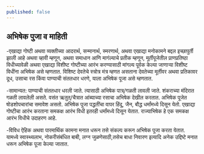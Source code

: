 ```yaml
---
published: false
---
```

## अभिषेक पुजा व माहिती

-एखाद्या गोष्टी अथवा व्यक्तीच्या आदरार्थ, सन्मानार्थ, स्मरणार्थ, अथवा एखाद्या मनोकामने बद्दल इच्छापुर्ती झाली आहे अथवा व्हावी म्हणून, अथवा समाधान आणि मागंल्याचे प्रतीक म्हणून, मूर्तीपूजेतील प्राणप्रतिष्ठा विधीच्यावेळी अथवा एखाद्या विशीष्ट गोष्टीच्या आरंभ करण्यासाठी मांगल्य पूर्वक केल्या जाणाऱ्या विशीष्ट विधींना अभिषेक असे म्हणतात. विशिष्ट देवतेचे स्त्रोत्र मंत्र म्हणत असताना देवतेच्या मूर्तीवर अथवा प्रतिकावर दूध, उसाचा रस किंवा पाण्याची संततधार धरणे, याला अभिषेक पूजा असे म्हणतात.  

-सामान्यत: पाण्याची संततधार धरली जाते. त्यासाठी अभिषेक पात्र्/गळती लावली जाते. शंकराच्या मंदिरात गळती लावलेली असते. वसंत ऋतुत्/चैत्रात आंब्याच्या रसाचा अभिषेक देखील करतात. अभिषेक पूजेत षोडशोपचारांचा समावेश असतो. अभिषेक पूजा पद्धतींचा वापर हिंदू, जैन, बौद्ध धर्मांमध्ये दिसून येतो. एखाद्या गोष्टीचा आरंभ करताना समकक्ष आरंभ विधी इतरही धर्मांमध्ये दिसून येतात. राज्याभिषेक हे एक समकक्ष आरंभ विधीचे उदाहरण आहे.  

-विविध ऐहिक अथवा पारमार्थिक कामना मनात धरून तसे संकल्प करून अभिषेक पूजा करता येतात. यामध्ये स्वास्थ्यलाभ, नोकरीसंबंधित बाबी, लग्न जुळणेसाठी,तसेच बाधा निवारण इत्यादि अनेक उद्दिष्टे मनात धरून अभिषेक पूजा केल्या जातात.  
